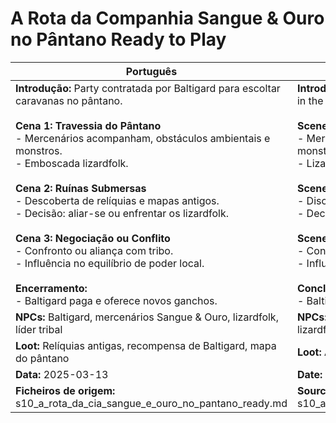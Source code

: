 # A Rota da Companhia Sangue & Ouro no Pântano  Ready to Play

| Português                                                                                                                                                                                                                                                                                                                                                                                                                                                                                                                                                        | English                                                                                                                                                                                                                                                                                                                                                                                                                                                                                                                           |
| ---------------------------------------------------------------------------------------------------------------------------------------------------------------------------------------------------------------------------------------------------------------------------------------------------------------------------------------------------------------------------------------------------------------------------------------------------------------------------------------------------------------------------------------------------------------- | --------------------------------------------------------------------------------------------------------------------------------------------------------------------------------------------------------------------------------------------------------------------------------------------------------------------------------------------------------------------------------------------------------------------------------------------------------------------------------------------------------------------------------- |
| **Introdução:** Party contratada por Baltigard para escoltar caravanas no pântano.<br><br>**Cena 1: Travessia do Pântano**<br>- Mercenários acompanham, obstáculos ambientais e monstros.<br>- Emboscada lizardfolk.<br><br>**Cena 2: Ruínas Submersas**<br>- Descoberta de relíquias e mapas antigos.<br>- Decisão: aliar-se ou enfrentar os lizardfolk.<br><br>**Cena 3: Negociação ou Conflito**<br>- Confronto ou aliança com tribo.<br>- Influência no equilíbrio de poder local.<br><br>**Encerramento:**<br>- Baltigard paga e oferece novos ganchos.<br> | **Introduction:** Party hired by Baltigard to escort caravans in the swamp.<br><br>**Scene 1: Swamp Crossing**<br>- Mercenaries accompany, environmental obstacles and monsters.<br>- Lizardfolk ambush.<br><br>**Scene 2: Sunken Ruins**<br>- Discovery of relics and old maps.<br>- Decision: ally with or fight lizardfolk.<br><br>**Scene 3: Negotiation or Conflict**<br>- Confrontation or alliance with tribe.<br>- Influence on local power balance.<br><br>**Conclusion:**<br>- Baltigard pays and offers new hooks.<br> |
| **NPCs:** Baltigard, mercenários Sangue & Ouro, lizardfolk, líder tribal                                                                                                                                                                                                                                                                                                                                                                                                                                                                                         | **NPCs:** Baltigard, Blood & Gold Company mercenaries, lizardfolk, tribal leader                                                                                                                                                                                                                                                                                                                                                                                                                                                  |
| **Loot:** Relíquias antigas, recompensa de Baltigard, mapa do pântano                                                                                                                                                                                                                                                                                                                                                                                                                                                                                            | **Loot:** Ancient relics, Baltigards reward, swamp map                                                                                                                                                                                                                                                                                                                                                                                                                                                                           |
| **Data:** 2025-03-13                                                                                                                                                                                                                                                                                                                                                                                                                                                                                                                                             | **Date:** 2025-03-13                                                                                                                                                                                                                                                                                                                                                                                                                                                                                                              |
| **Ficheiros de origem:** s10_a_rota_da_cia_sangue_e_ouro_no_pantano_ready.md                                                                                                                                                                                                                                                                                                                                                                                                                                                                                     | **Source files:** s10_a_rota_da_cia_sangue_e_ouro_no_pantano_ready.md                                                                                                                                                                                                                                                                                                                                                                                                                                                             |


















